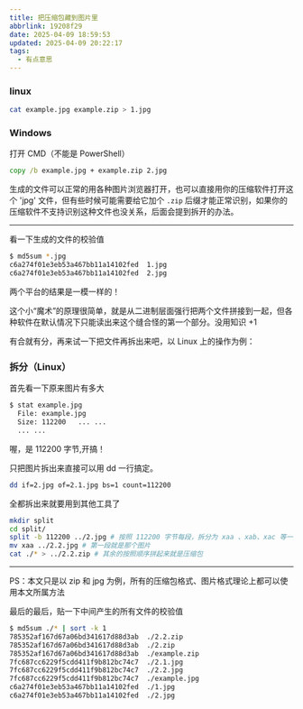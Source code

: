 ```yaml
---
title: 把压缩包藏到图片里
abbrlink: 19208f29
date: 2025-04-09 18:59:53
updated: 2025-04-09 20:22:17
tags:
  - 有点意思
---
```


### linux

```bash
cat example.jpg example.zip > 1.jpg
```

### Windows

打开 CMD（不能是 PowerShell）

```cmd
copy /b example.jpg + example.zip 2.jpg
```

生成的文件可以正常的用各种图片浏览器打开，也可以直接用你的压缩软件打开这个 'jpg' 文件，但有些时候可能需要给它加个 `.zip` 后缀才能正常识别，如果你的压缩软件不支持识别这种文件也没关系，后面会提到拆开的办法。

---

看一下生成的文件的校验值

```bash
$ md5sum *.jpg
c6a274f01e3eb53a467bb11a14102fed  1.jpg
c6a274f01e3eb53a467bb11a14102fed  2.jpg
```

两个平台的结果是一模一样的！

这个小“魔术”的原理很简单，就是从二进制层面强行把两个文件拼接到一起，但各种软件在默认情况下只能读出来这个缝合怪的第一个部分。没用知识 +1

有合就有分，再来试一下把文件再拆出来吧，以 Linux 上的操作为例：

### 拆分（Linux）

首先看一下原来图片有多大

```bash
$ stat example.jpg
  File: example.jpg
  Size: 112200   ... ...
  ... ...
```

喔，是 112200 字节,开搞！

只把图片拆出来直接可以用 dd 一行搞定。

```bash
dd if=2.jpg of=2.1.jpg bs=1 count=112200
```

全都拆出来就要用到其他工具了

```bash
mkdir split
cd split/
split -b 112200 ../2.jpg # 按照 112200 字节每段，拆分为 xaa 、xab、xac 等一大堆小文件
mv xaa ../2.2.jpg # 第一段就是那个图片
cat ./* > ../2.2.zip # 其余的按照顺序拼起来就是压缩包
```

---

PS：本文只是以 zip 和 jpg 为例，所有的压缩包格式、图片格式理论上都可以使用本文所属方法

最后的最后，贴一下中间产生的所有文件的校验值

```bash
$ md5sum ./* | sort -k 1
785352af167d67a06bd341617d88d3ab  ./2.2.zip
785352af167d67a06bd341617d88d3ab  ./2.zip
785352af167d67a06bd341617d88d3ab  ./example.zip
7fc687cc6229f5cdd411f9b812bc74c7  ./2.1.jpg
7fc687cc6229f5cdd411f9b812bc74c7  ./2.2.jpg
7fc687cc6229f5cdd411f9b812bc74c7  ./example.jpg
c6a274f01e3eb53a467bb11a14102fed  ./1.jpg
c6a274f01e3eb53a467bb11a14102fed  ./2.jpg
```
